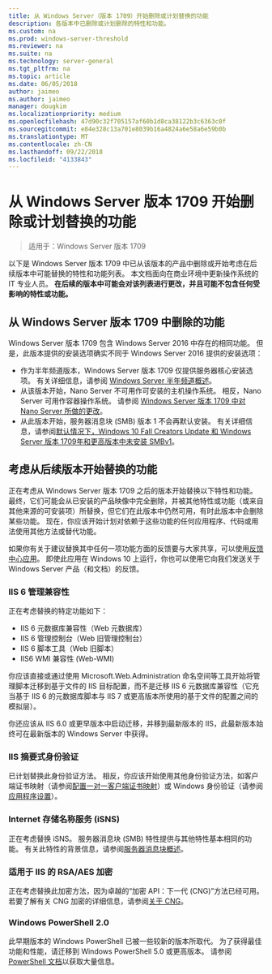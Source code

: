 ```yaml
---
title: 从 Windows Server（版本 1709）开始删除或计划替换的功能
description: 各版本中已删除或计划删除的特性和功能。
ms.custom: na
ms.prod: windows-server-threshold
ms.reviewer: na
ms.suite: na
ms.technology: server-general
ms.tgt_pltfrm: na
ms.topic: article
ms.date: 06/05/2018
author: jaimeo
ms.author: jaimeo
manager: dougkim
ms.localizationpriority: medium
ms.openlocfilehash: 47d90c32f705157af60b1d8ca38122b3c6363c0f
ms.sourcegitcommit: e84e328c13a701e8039b16a4824a6e58a6e59b0b
ms.translationtype: MT
ms.contentlocale: zh-CN
ms.lasthandoff: 09/22/2018
ms.locfileid: "4133843"
---
```

# 从 Windows Server 版本 1709 开始删除或计划替换的功能

>适用于：Windows Server 版本 1709

以下是 Windows Server 版本 1709 中已从该版本的产品中删除或开始考虑在后续版本中可能替换的特性和功能列表。 本文档面向在商业环境中更新操作系统的 IT 专业人员。 **在后续的版本中可能会对该列表进行更改，并且可能不包含任何受影响的特性或功能。** 

## 从 Windows Server 版本 1709 中删除的功能
Windows Server 版本 1709 包含 Windows Server 2016 中存在的相同功能。 但是，此版本提供的安装选项确实不同于 Windows Server 2016 提供的安装选项：

- 作为半年频道版本，Windows Server 版本 1709 仅提供服务器核心安装选项。 有关详细信息，请参阅 [Windows Server 半年频道概述](semi-annual-channel-overview.md)。
- 从该版本开始，Nano Server 不可用作可安装的主机操作系统。 相反，Nano Server 可用作容器操作系统。 请参阅 [Windows Server 版本 1709 中对 Nano Server 所做的更改](nano-in-semi-annual-channel.md)。
- 从此版本开始，服务器消息块 (SMB) 版本 1 不会再默认安装。 有关详细信息，请参阅[默认情况下，Windows 10 Fall Creators Update 和 Windows Server 版本 1709年和更高版本中未安装 SMBv1](https://support.microsoft.com/help/4034314/smbv1-is-not-installed-by-default-in-windows)。


## 考虑从后续版本开始替换的功能

正在考虑从 Windows Server 版本 1709 之后的版本开始替换以下特性和功能。 最终，它们可能会从已安装的产品映像中完全删除，并被其他特性或功能（或来自其他来源的可安装项）所替换，但它们在此版本中仍然可用，有时此版本中会删除某些功能。 现在，你应该开始计划对依赖于这些功能的任何应用程序、代码或用法使用其他方法或替代功能。

如果你有关于建议替换其中任何一项功能方面的反馈要与大家共享，可以使用[反馈中心应用](https://support.microsoft.com/help/4021566/windows-10-send-feedback-to-microsoft-with-feedback-hub-app)。 即使此应用在 Windows 10 上运行，你也可以使用它向我们发送关于 Windows Server 产品（和文档）的反馈。

### IIS 6 管理兼容性
正在考虑替换的特定功能如下：

- IIS 6 元数据库兼容性（Web 元数据库）
- IIS 6 管理控制台（Web 旧管理控制台）
- IIS 6 脚本工具（Web 旧脚本）
- IIS6 WMI 兼容性 (Web-WMI)

你应该直接或通过使用 Microsoft.Web.Administration 命名空间等工具开始将管理脚本迁移到基于文件的 IIS 目标配置，而不是迁移 IIS 6 元数据库兼容性（它充当基于 IIS 6 的元数据库脚本与 IIS 7 或更高版本所使用的基于文件的配置之间的模拟层）。

你还应该从 IIS 6.0 或更早版本中启动迁移，并移到最新版本的 IIS，此最新版本始终可在最新版本的 Windows Server 中获得。


### IIS 摘要式身份验证
已计划替换此身份验证方法。 相反，你应该开始使用其他身份验证方法，如客户端证书映射（请参阅[配置一对一客户端证书映射](https://docs.microsoft.com/iis/manage/configuring-security/configuring-one-to-one-client-certificate-mappings)）或 Windows 身份验证（请参阅[应用程序设置](https://docs.microsoft.com/iis-administration/configuration/appsettings.json)）。

### Internet 存储名称服务 (iSNS)
正在考虑替换 iSNS。 服务器消息块 (SMB) 特性提供与其他特性基本相同的功能。 有关此特性的背景信息，请参阅[服务器消息块概述](https://technet.microsoft.com/library/hh831795(v=ws.11).aspx)。

### 适用于 IIS 的 RSA/AES 加密 
正在考虑替换此加密方法，因为卓越的“加密 API：下一代 (CNG)”方法已经可用。 若要了解有关 CNG 加密的详细信息，请参阅[关于 CNG](https://msdn.microsoft.com/library/windows/desktop/aa375276(v=vs.85).aspx)。

### Windows PowerShell 2.0
此早期版本的 Windows PowerShell 已被一些较新的版本所取代。 为了获得最佳功能和性能，请迁移到 Windows PowerShell 5.0 或更高版本。 请参阅 [PowerShell 文档](https://docs.microsoft.com/powershell/index?view=powershell-5.1)以获取大量信息。

